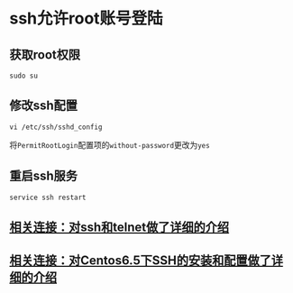 ﻿---
layout: post
---

# ssh允许root账号登陆

## 获取root权限

`sudo su`

## 修改ssh配置

`vi /etc/ssh/sshd_config`

将`PermitRootLogin`配置项的`without-password`更改为`yes`

## 重启ssh服务

`service ssh restart`

## [相关连接：对ssh和telnet做了详细的介绍](https://www.linuxidc.com/Linux/2018-08/153569.htm)
## [相关连接：对Centos6.5下SSH的安装和配置做了详细的介绍](https://www.cnblogs.com/opsprobe/p/9147934.html)

